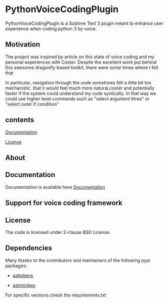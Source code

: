 # PythonVoiceCodingPlugin

PythonVoiceCodingPlugin is a Sublime Text 3 plugin meant to enhance user experience 
when coding python 3 by voice. 

[](doc/example_5.gif)

## Motivation

The project was inspired by article on this state of voice coding  and my personal experiences
with  Caster. Despite the excellent work put behind this awesome dragonfly based toolkit, 
there were some times where I felt that 

In particular, navigation through the code sometimes felt a little bit too mechanistic. 
that it would feel much more natural,cooler  and potentially faster if the system could understand my code syntically.
In that way we could use higher level commands such as "select argument three" or "select outer if condition" 

## contents
[Documentation](#documentation)

[License](#license)

## About

## Documentation

Documentation is available here [Documentation](doc/README.md)

## Support for voice coding framework



## License

The code is licensed under 2-clause BSD License.

## Dependencies

Many thanks to the contributors and maintainers of the following pypi packages:

* [asttokens](https://github.com/gristlabs/asttokens)

* [astmonkey](https://github.com/mutpy/astmonkey)

For specific versions check the requirements.txt


